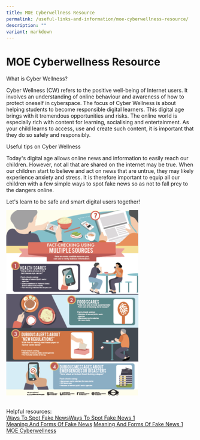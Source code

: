 ```yaml
---
title: MOE Cyberwellness Resource
permalink: /useful-links-and-information/moe-cyberwellness-resource/
description: ""
variant: markdown
---
```

#  **MOE Cyberwellness Resource**

What is Cyber Wellness?  
  
Cyber Wellness (CW) refers to the positive well-being of Internet users. It involves an understanding of online behaviour and awareness of how to protect oneself in cyberspace. The focus of Cyber Wellness is about helping students to become responsible digital learners. This digital age brings with it tremendous opportunities and risks. The online world is especially rich with content for learning, socialising and entertainment. As your child learns to access, use and create such content, it is important that they do so safely and responsibly.  
  
Useful tips on Cyber Wellness
  
Today's digital age allows online news and information to easily reach our children. However, not all that are shared on the internet may be true. When our children start to believe and act on news that are untrue, they may likely experience anxiety and stress. It is therefore important to equip all our children with a few simple ways to spot fake news so as not to fall prey to the dangers online.  
  
Let's learn to be safe and smart digital users together!

<img src="/images/Cyber.png" style="width:70%">

<br>Helpful resources:
<br>[Ways To Spot Fake News](https://go.gov.sg/ways-to-spot-fake-news)[Ways To Spot Fake News 1](/files/Ways%20To%20Spot%20Fake%20News.pdf)
<br>[Meaning And Forms Of Fake News](https://go.gov.sg/meaningandformsoffakenews) [Meaning And Forms Of Fake News 1](/files/meaning%20and%20forms%20of%20fake%20news.pdf)
<br>[MOE Cyberwellness](https://www.moe.gov.sg/education-in-sg/our-programmes/cyber-wellness)